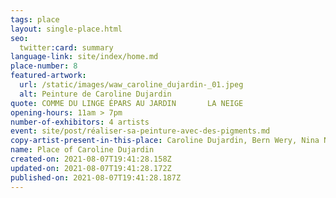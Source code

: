 ```yaml
---
tags: place
layout: single-place.html
seo:
  twitter:card: summary
language-link: site/index/home.md
place-number: 8
featured-artwork:
  url: /static/images/waw_caroline_dujardin-_01.jpeg
  alt: Peinture de Caroline Dujardin
quote: COMME DU LINGE ÉPARS AU JARDIN       LA NEIGE
opening-hours: 11am > 7pm
number-of-exhibitors: 4 artists
event: site/post/réaliser-sa-peinture-avec-des-pigments.md
copy-artist-present-in-this-place: Caroline Dujardin, Bern Wery, Nina Neuray, Lionel Vinche
name: Place of Caroline Dujardin
created-on: 2021-08-07T19:41:28.158Z
updated-on: 2021-08-07T19:41:28.172Z
published-on: 2021-08-07T19:41:28.187Z
---
```

